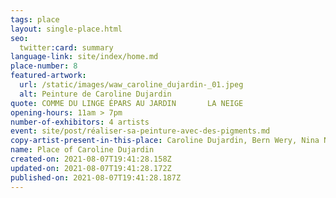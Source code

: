 ```yaml
---
tags: place
layout: single-place.html
seo:
  twitter:card: summary
language-link: site/index/home.md
place-number: 8
featured-artwork:
  url: /static/images/waw_caroline_dujardin-_01.jpeg
  alt: Peinture de Caroline Dujardin
quote: COMME DU LINGE ÉPARS AU JARDIN       LA NEIGE
opening-hours: 11am > 7pm
number-of-exhibitors: 4 artists
event: site/post/réaliser-sa-peinture-avec-des-pigments.md
copy-artist-present-in-this-place: Caroline Dujardin, Bern Wery, Nina Neuray, Lionel Vinche
name: Place of Caroline Dujardin
created-on: 2021-08-07T19:41:28.158Z
updated-on: 2021-08-07T19:41:28.172Z
published-on: 2021-08-07T19:41:28.187Z
---
```

